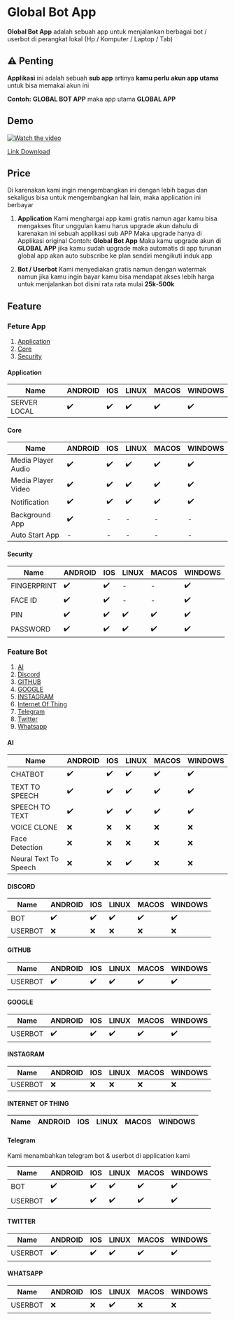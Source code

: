 # Global Bot App

**Global Bot App** adalah sebuah app untuk menjalankan berbagai bot / userbot di perangkat lokal (Hp / Komputer / Laptop / Tab)

## ⚠️ Penting

**Applikasi** ini adalah sebuah **sub app** artinya **kamu perlu akun app utama** untuk bisa memakai akun ini

**Contoh:** **GLOBAL BOT APP** maka app utama **GLOBAL APP**

## Demo

[![Watch the video](https://img.youtube.com/vi/RFTVdYC5PeM/maxresdefault.jpg)](https://www.youtube.com/watch?v=RFTVdYC5PeM)


[Link Download](https://github.com/globalcorporation/global_bot_telegram/releases/tag/latest)

## Price

Di karenakan kami ingin mengembangkan ini dengan lebih bagus dan sekaligus bisa untuk mengembangkan hal lain, maka application ini berbayar

1. **Application**
   Kami menghargai app kami gratis namun agar kamu bisa mengakses fitur unggulan kamu harus upgrade akun dahulu di karenakan ini sebuah applikasi sub APP Maka upgrade hanya di Applikasi original 
   Contoh:
   **Global Bot App** Maka kamu upgrade akun di **GLOBAL APP** jika kamu sudah upgrade maka automatis di app turunan global app akan auto subscribe ke plan sendiri mengikuti induk app

2. **Bot / Userbot**
   Kami menyediakan gratis namun dengan watermak namun jika kamu ingin bayar kamu bisa mendapat akses lebih harga untuk menjalankan bot disini rata rata mulai **25k**-**500k**

## Feature

### Feture App

1. [Application](#application)
2. [Core](#core)
3. [Security](#security)

#### Application

| Name         | ANDROID | IOS | LINUX | MACOS | WINDOWS |
|--------------|---------|-----|-------|-------|---------|
| SERVER LOCAL | ✔️       | ✔️   | ✔️     | ✔️     | ✔️       |

#### Core

| Name               | ANDROID | IOS | LINUX | MACOS | WINDOWS |
|--------------------|---------|-----|-------|-------|---------|
| Media Player Audio | ✔️       | ✔️   | ✔️     | ✔️     | ✔️       |
| Media Player Video | ✔️       | ✔️   | ✔️     | ✔️     | ✔️       |
| Notification       | ✔️       | ✔️   | ✔️     | ✔️     | ✔️       |
| Background App     | ✔️       | -   | -     | -     | -       |
| Auto Start App     | -       | -   | -     | -     | -       |

#### Security

| Name        | ANDROID | IOS | LINUX | MACOS | WINDOWS |
|-------------|---------|-----|-------|-------|---------|
| FINGERPRINT | ✔️       | ✔️   | -     | -     | ✔️       |
| FACE ID     | ✔️       | ✔️   | -     | -     | ✔️       |
| PIN         | ✔️       | ✔️   | ✔️     | ✔️     | ✔️       |
| PASSWORD    | ✔️       | ✔️   | ✔️     | ✔️     | ✔️       |


### Feature Bot


1. [AI](#ai)
2. [Discord]()
3. [GITHUB]()
4. [GOOGLE]()
5. [INSTAGRAM]()
6. [Internet Of Thing]()
7. [Telegram](#telegram)
8. [Twitter]()
9. [Whatsapp]()


#### AI

| Name                  | ANDROID | IOS | LINUX | MACOS | WINDOWS |
|-----------------------|---------|-----|-------|-------|---------|
| CHATBOT               | ✔️       | ✔️   | ✔️     | ✔️     | ✔️       |
| TEXT TO SPEECH        | ✔️       | ✔️   | ✔️     | ✔️     | ✔️       |
| SPEECH TO TEXT        | ✔️       | ✔️   | ✔️     | ✔️     | ✔️       |
| VOICE CLONE           | ❌️       | ❌️   | ❌️     | ❌️     | ❌️       |
| Face Detection        | ❌️       | ❌️   | ❌️     | ❌️     | ❌️       |
| Neural Text To Speech | ❌️       | ❌️   | ✔️     | ❌️     | ❌️       |

#### DISCORD

| Name    | ANDROID | IOS | LINUX | MACOS | WINDOWS |
|---------|---------|-----|-------|-------|---------|
| BOT     | ✔️       | ✔️   | ✔️     | ✔️     | ✔️       |
| USERBOT | ❌️       | ❌️   | ❌️     | ❌️     | ❌️       |

#### GITHUB

| Name    | ANDROID | IOS | LINUX | MACOS | WINDOWS |
|---------|---------|-----|-------|-------|---------|
| USERBOT | ✔️       | ✔️   | ✔️     | ✔️     | ✔️       |


#### GOOGLE

| Name    | ANDROID | IOS | LINUX | MACOS | WINDOWS |
|---------|---------|-----|-------|-------|---------|
| USERBOT | ✔️       | ✔️   | ✔️     | ✔️     | ✔️       |


#### INSTAGRAM

| Name    | ANDROID | IOS | LINUX | MACOS | WINDOWS |
|---------|---------|-----|-------|-------|---------|
| USERBOT | ❌️       | ❌️   | ❌️     | ❌️     | ❌️       |


#### INTERNET OF THING

| Name | ANDROID | IOS | LINUX | MACOS | WINDOWS |
|------|---------|-----|-------|-------|---------|



#### Telegram

Kami menambahkan telegram bot & userbot di application kami

| Name    | ANDROID | IOS | LINUX | MACOS | WINDOWS |
|---------|---------|-----|-------|-------|---------|
| BOT     | ✔️       | ✔️   | ✔️     | ✔️     | ✔️       |
| USERBOT | ✔️       | ✔️   | ✔️     | ✔️     | ✔️       |


#### TWITTER

| Name    | ANDROID | IOS | LINUX | MACOS | WINDOWS |
|---------|---------|-----|-------|-------|---------|
| USERBOT | ✔️       | ✔️   | ✔️     | ✔️     | ✔️       |

#### WHATSAPP

| Name    | ANDROID | IOS | LINUX | MACOS | WINDOWS |
|---------|---------|-----|-------|-------|---------|
| USERBOT | ❌️       | ❌️   | ✔️     | ❌️     | ❌️       |